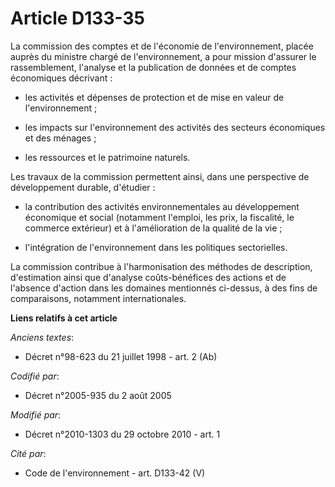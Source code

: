 # Article D133-35

La commission des comptes et de l'économie de l'environnement, placée auprès du ministre chargé de l'environnement, a pour
mission d'assurer le rassemblement, l'analyse et la publication de données et de comptes économiques décrivant : 

- les activités et dépenses de protection et de mise en valeur de l'environnement ; 

- les impacts sur l'environnement des activités des secteurs économiques et des ménages ; 

- les ressources et le patrimoine naturels. 

Les travaux de la commission permettent ainsi, dans une perspective de développement durable, d'étudier : 

- la contribution des activités environnementales au développement économique et social (notamment l'emploi, les prix, la
fiscalité, le commerce extérieur) et à l'amélioration de la qualité de la vie ; 

- l'intégration de l'environnement dans les politiques sectorielles. 

La commission contribue à l'harmonisation des méthodes de description, d'estimation ainsi que d'analyse coûts-bénéfices des
actions et de l'absence d'action dans les domaines mentionnés ci-dessus, à des fins de comparaisons, notamment
internationales.

**Liens relatifs à cet article**

_Anciens textes_:

  - Décret n°98-623 du 21 juillet 1998 - art. 2 (Ab)

_Codifié par_:

  - Décret n°2005-935 du 2 août 2005

_Modifié par_:

  - Décret n°2010-1303 du 29 octobre 2010 - art. 1

_Cité par_:

  - Code de l'environnement - art. D133-42 (V)
